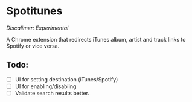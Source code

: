 # Spotitunes

*Discalimer: Experimental*

A Chrome extension that redirects iTunes album, artist and track links to Spotify or vice versa.

## Todo:

- [ ] UI for setting destination (iTunes/Spotify)
- [ ] UI for enabling/disabling
- [ ] Validate search results better.
